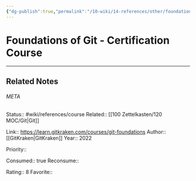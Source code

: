 ```yaml
---
{"dg-publish":true,"permalink":"/10-wiki/14-references/other/foundations-of-git-certification-course-20230122083958/"}
---
```


# Foundations of Git - Certification Course
---

## Related Notes




###### META
Status:: #wiki/references/course
Related:: [[100 Zettelkasten/120 MOC/Git\|Git]]

Link:: https://learn.gitkraken.com/courses/git-foundations
Author:: [[GitKraken\|GitKraken]]
Year:: 2022

Priority:: 

Consumed:: true
Reconsume:: 

Rating:: 8
Favorite:: 
